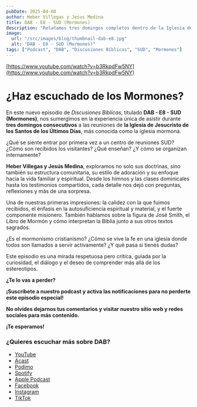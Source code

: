 ```yaml
---
pubDate: 2025-04-08
author: Heber Villegas y Jesus Medina
title: DAB - E8 - SUD (Mormones)
description: "Relatamos tres domingos completos dentro de la Iglesia de Jesucristo de los Santos de los Últimos Días para entender su doctrina y comunidad."
image:
  url: "/src/images/blog/thumbnail-dab-e8.jpg"
  alt: "DAB - E8 - SUD (Mormones)"
tags: ["Podcast", "DAB", "Discusiones Bíblicas", "SUD", "Mormones"]
---
```


[https://www.youtube.com/watch?v=b3RkpdFw5NY](https://www.youtube.com/watch?v=b3RkpdFw5NY)

# ¿Haz escuchado de los Mormones?

En este nuevo episodio de *Discusiones Bíblicas*, titulado **DAB - E8 - SUD (Mormones)**, nos sumergimos en la experiencia única de asistir durante **tres domingos consecutivos** a las reuniones de **la Iglesia de Jesucristo de los Santos de los Últimos Días**, más conocida como la iglesia mormona.

¿Qué se siente entrar por primera vez a un centro de reuniones SUD? ¿Cómo son recibidos los visitantes? ¿Qué enseñan? ¿Y cómo se organizan internamente?

**Heber Villegas y Jesús Medina**, exploramos no solo sus doctrinas, sino también su estructura comunitaria, su estilo de adoración y su enfoque hacia la vida familiar y espiritual. Desde los himnos y las clases dominicales hasta los testimonios compartidos, cada detalle nos dejó con preguntas, reflexiones y más de una sorpresa.

Una de nuestras primeras impresiones: la calidez con la que fuimos recibidos, el énfasis en la autosuficiencia espiritual y material, y el fuerte componente misionero. También hablamos sobre la figura de José Smith, el Libro de Mormón y cómo interpretan la Biblia junto a sus otros textos sagrados.

¿Es el mormonismo cristianismo? ¿Cómo se vive la fe en una iglesia donde todos son llamados a servir activamente? ¿Y qué pasa si tienes dudas?

Este episodio es una mirada respetuosa pero crítica, guiada por la curiosidad, el diálogo y el deseo de comprender más allá de los estereotipos.

**¿Te lo vas a perder?**

**¡Suscríbete a nuestro podcast y activa las notificaciones para no perderte este episodio especial!**

**No olvides dejarnos tus comentarios y visitar nuestro sitio web y redes sociales para más contenido.**

**¡Te esperamos!**

### **¿Quieres escuchar más sobre DAB?**

- [YouTube](https://www.youtube.com/@discusionesbiblicas)
- [Acast](https://shows.acast.com/discusionesbiblicas)
- [Podimo](https://share.podimo.com/podcast/ef93b5a2-8bd4-4105-abe3-3c1cffa718b7?creatorId=e12b0f6c-3337-4ab7-abd1-5647481bc9fb&key=GePw0UCkvjln&source=ln&from=studio)
- [Spotify](https://open.spotify.com/show/6YUuB3dgq7vaLK6YVXvs7Q)
- [Apple Podcast](https://podcasts.apple.com/mx/podcast/discusiones-biblicas/id1645841221)
- [Facebook](https://www.facebook.com/discusionesbiblicas)
- [Instagram](https://www.instagram.com/discusionesbiblicas/)
- [TikTok](https://www.tiktok.com/@discusionesbiblicas)
